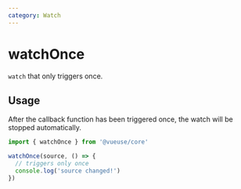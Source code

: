 ```yaml
---
category: Watch
---
```


# watchOnce

`watch` that only triggers once.

## Usage

After the callback function has been triggered once, the watch will be stopped automatically.

```ts
import { watchOnce } from '@vueuse/core'

watchOnce(source, () => {
  // triggers only once
  console.log('source changed!')
})
```
